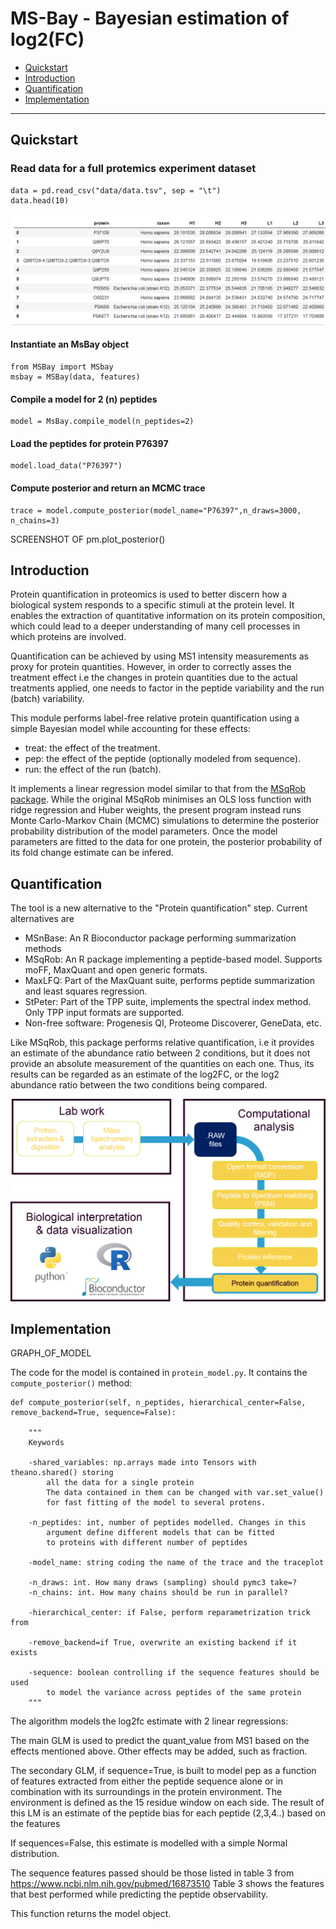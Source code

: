 MS-Bay - Bayesian estimation of log2(FC)
============================================


 * [Quickstart](#quickstart)
 * [Introduction](#introduction)
 * [Quantification](#quantification)
 * [Implementation](#implementation)

---


## Quickstart



###  Read data for a full protemics experiment dataset

```
data = pd.read_csv("data/data.tsv", sep = "\t")
data.head(10)
```
![skema](../figures/MS1_intensities.png)


#### Instantiate an MsBay object
```
from MSBay import MSbay
msbay = MSBay(data, features)
```

#### Compile a model for 2 (n) peptides
```
model = MsBay.compile_model(n_peptides=2)
```

#### Load the peptides for protein P76397
```
model.load_data("P76397")
```

#### Compute posterior and return an MCMC trace
```
trace = model.compute_posterior(model_name="P76397",n_draws=3000, n_chains=3)
```

SCREENSHOT OF pm.plot_posterior()


## Introduction  

Protein quantification in proteomics is used to better discern how a biological system responds to a specific stimuli at the protein level. It enables the extraction of quantitative information on its protein composition, which could lead to a deeper understanding of many cell processes in which proteins are involved.


Quantification can be achieved by using MS1 intensity measurements as proxy for protein quantities. However, in order to correctly asses the treatment effect i.e the changes in protein quantities due to the actual treatments applied, one needs to factor in the peptide variability and the run (batch) variability.

This module performs label-free relative protein quantification using a simple Bayesian model while accounting for these effects:

  * treat: the effect of the treatment.
  * pep: the effect of the peptide (optionally modeled from sequence).
  * run: the effect of the run (batch).


It implements a linear regression model similar to that from the [MSqRob package](https://github.com/statOmics/MSqRob). While the original MSqRob minimises an OLS loss function with ridge regression and Huber weights, the present program instead runs Monte Carlo-Markov Chain (MCMC) simulations to determine the posterior probability distribution of the model parameters. Once the model parameters are fitted to the data for one protein, the posterior probability of its fold change estimate can be infered.

## Quantification

The tool is a new alternative to the "Protein quantification" step. Current alternatives are 

* MSnBase: An R Bioconductor package performing summarization methods
* MSqRob: An R package implementing a peptide-based model. Supports moFF, MaxQuant and open generic formats.
* MaxLFQ: Part of the MaxQuant suite, performs peptide summarization and least squares regression.
* StPeter: Part of the TPP suite, implements the spectral index method. Only TPP input formats are supported.
* Non-free software: Progenesis QI, Proteome Discoverer, GeneData, etc.

Like MSqRob, this package performs relative quantification, i.e it provides an estimate of the abundance ratio between 2 conditions, but it does not provide an absolute measurement of the quantities on each one. Thus, its results can be regarded as an estimate of the log2FC, or the log2 abundance ratio between the two conditions being compared.

![skema](../figures/proteomics_skema.png)


## Implementation


GRAPH_OF_MODEL



The code for the model is contained in `protein_model.py`. It contains the `compute_posterior()` method:

```
def compute_posterior(self, n_peptides, hierarchical_center=False, remove_backend=True, sequence=False):

    """
    Keywords
    
    -shared_variables: np.arrays made into Tensors with theano.shared() storing
        all the data for a single protein
        The data contained in them can be changed with var.set_value()
        for fast fitting of the model to several protens.

    -n_peptides: int, number of peptides modelled. Changes in this
        argument define different models that can be fitted
        to proteins with different number of peptides

    -model_name: string coding the name of the trace and the traceplot

    -n_draws: int. How many draws (sampling) should pymc3 take=?
    -n_chains: int. How many chains should be run in parallel?

    -hierarchical_center: if False, perform reparametrization trick from
    
    -remove_backend=if True, overwrite an existing backend if it exists
    
    -sequence: boolean controlling if the sequence features should be used
        to model the variance across peptides of the same protein
    """
```

The algorithm models the log2fc estimate with 2 linear regressions:

The main GLM is used to predict the quant_value from MS1 based on the effects mentioned above. Other effects may be added, such as fraction.

The secondary GLM, if sequence=True, is built to model pep as a
function of features extracted from either the peptide sequence alone or in combination
with its surroundings in the protein environment.
The environment is defined as the 15 residue window on each side.
The result of this LM is an estimate of the peptide bias for each peptide (2,3,4..)
based on the features

If sequences=False, this estimate is modelled with a simple Normal distribution.

The sequence features passed should be those listed in table 3 from https://www.ncbi.nlm.nih.gov/pubmed/16873510
Table 3 shows the features that best performed while predicting the peptide observability.

This function returns the model object.